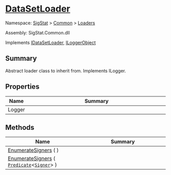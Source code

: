 # [DataSetLoader](./DataSetLoader.md)

Namespace: [SigStat]() > [Common](./../README.md) > [Loaders](./README.md)

Assembly: SigStat.Common.dll

Implements [IDataSetLoader](./IDataSetLoader.md), [ILoggerObject](./../ILoggerObject.md)

## Summary
Abstract loader class to inherit from. Implements ILogger.

## Properties

| Name | Summary<div><a href="#"><img width=466></a></div> | 
| --- | --- | 
| Logger |  | 


## Methods

| Name | Summary<div><a href="#"><img width=466></a></div> | 
| --- | --- | 
| [EnumerateSigners](./Methods/DataSetLoader--EnumerateSigners.md) (  ) |  | 
| [EnumerateSigners](./Methods/DataSetLoader--EnumerateSigners.md) ( [`Predicate`](https://docs.microsoft.com/en-us/dotnet/api/System.Predicate-1)\<[`Signer`](./../Signer.md)> ) |  | 


